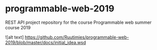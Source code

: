 # programmable-web-2019
REST API project repository for the course Programmable web summer course 2019

![alt text] https://github.com/Ruutimies/programmable-web-2019/blob/master/docs/initial_idea.wsd